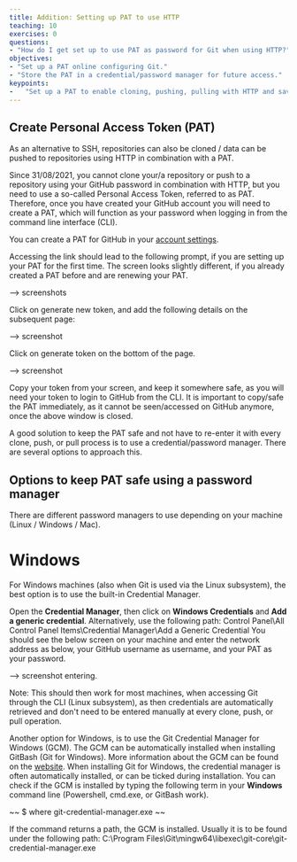 ```yaml
---
title: Addition: Setting up PAT to use HTTP
teaching: 10
exercises: 0
questions:
- "How do I get set up to use PAT as password for Git when using HTTP?"
objectives:
- "Set up a PAT online configuring Git."
- "Store the PAT in a credential/password manager for future access."
keypoints:
-   "Set up a PAT to enable cloning, pushing, pulling with HTTP and save PAT to credential manager to avoid re-entering for every cloning, pushing, or pulling process."
---
```


## Create Personal Access Token (PAT)
As an alternative to SSH, repositories can also be cloned / data can be pushed to repositories using HTTP in combination with a PAT.

Since 31/08/2021, you cannot clone your/a repository or push to a repository using your GitHub password in combination with HTTP, but you need to use a so-called Personal Access Token, referred to as PAT. Therefore, once you have created your GitHub account you will need to create a PAT, which will function as your password when logging in from the command line interface (CLI).

You can create a PAT for GitHub in your [account settings](https://github.com/settings/tokens/).

Accessing the link should lead to the following prompt, if you are setting up your PAT for the first time. The screen looks slightly different, if you already created a PAT before and are renewing your PAT.

--> screenshots

Click on generate new token, and add the following details on the subsequent page:

--> screenshot

Click on generate token on the bottom of the page.

--> screenshot

Copy your token from your screen, and keep it somewhere safe, as you will need your token to login to GitHub from the CLI. It is important to copy/safe the PAT immediately, as it cannot be seen/accessed on GitHub anymore, once the above window is closed.

A good solution to keep the PAT safe and not have to re-enter it with every clone, push, or pull process is to use a credential/password manager. There are several options to approach this.

## Options to keep PAT safe using a password manager
There are different password managers to use depending on your machine (Linux / Windows / Mac).

# Windows
For Windows machines (also when Git is used via the Linux subsystem), the best option is to use the built-in Credential Manager.

Open the **Credential Manager**, then click on **Windows Credentials** and **Add a generic credential**.
Alternatively, use the following path: Control Panel\All Control Panel Items\Credential Manager\Add a Generic Credential
You should see the below screen on your machine and enter the network address as below, your GitHub username as username, and your PAT as your password.

--> screenshot entering.

Note: This should then work for most machines, when accessing Git through the CLI (Linux subsystem), as then credentials are automatically retrieved and don't need to be entered manually at every clone, push, or pull operation.

Another option for Windows, is to use the Git Credential Manager for Windows (GCM). The GCM can be automatically installed when installing GitBash (Git for Windows).
More information about the GCM can be found on the [website](http://microsoft.github.io/Git-Credential-Manager-for-Windows/Docs/CredentialManager.html).
When installing Git for Windows, the credential manager is often automatically installed, or can be ticked during installation. You can check if the GCM is installed by typing the following term in your **Windows** command line (Powershell, cmd.exe, or GitBash work).

~~
$ where git-credential-manager.exe
~~

If the command returns a path, the GCM is installed. Usually it is to be found under the following path: C:\Program Files\Git\mingw64\libexec\git-core\git-credential-manager.exe





